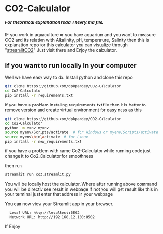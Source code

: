 # CO2-Calculator
##### For theoritical explanation read Theory.md file.

IF you work in aquaculture or you have aquarium and you want to measure CO2 and its relation with Alkalinity, pH, temperature, Salinity
then this is explanation repo for this calculator you can visualize through "[streamlitCO2](https://co2calculator.streamlit.app/)"
Just visit there and Enjoy the calculator.


## If you want to run locally in your computer
Well we have easy way to do.
Install python and
clone this repo
```bash
git clone https://github.com/dpkpandey/CO2-Calculator
cd Co2-Calculator
pip install -r requirements.txt
```
if you have a problem installing requirements.txt file then it is better to remove version 
and create virtual environment for easy ness as this 
```bash
git clone https://github.com/dpkpandey/CO2-Calculator
cd Co2-Calculator
python -m venv myenv
source myenv/Scripts/activate  # for Windows or myenv/Scripts/activate
source myenv\bin\activate  # for Linux
pip install -r new_requirements.txt
```

if you have a problem with name Co2-Calculator while running code just change it to Co2_Calculator for smoothness

then run 
```bash
streamlit run co2.streamlit.py
```
You will be locally host the calculator.
Where after running above command you will be directly see result in webpage if not you will get  result like this in your terminal just enter that address in your webpage 

You can now view your Streamlit app in your browser.
```bash
  Local URL: http://localhost:8502
  Network URL: http://192.168.12.100:8502
```
If 
Enjoy 
